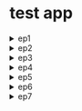 # test app

<details>
<summary>ep1</summary>

- init empty branch

```js
git switch --orphan <new branch>
git commit --allow-empty -m "Initial commit on orphan branch"
git push -u origin <new branch>

ng new test1
```

- bootstrap/icons

```js
cd test1

npm i bootstrap
npm i bootstrap-icons
```

![Alt text](test1/src/readmeAssets/add-navbar.png)

</details>

<details>

<summary>ep2</summary>

- add ...

```js
// add component
ng g c views/products/product-list --skip-tests --dry-run

// add service
ng g s services/products --skip-tests --dry-run
```

![Alt text](test1/src/readmeAssets/add-mock&css.png)

- property style binding

![Alt text](test1/src/readmeAssets/style-binding.png)

- change detection

![Alt text](test1/src/readmeAssets/change-detection.png)

- two way binding

![Alt text](test1/src/readmeAssets/twoWayBinding.png)

- add custom pipe

```js
ng g p shared/convert-to-space --skip-tests --dry-run

import { Pipe, PipeTransform } from '@angular/core';

@Pipe({
  name: 'convertToSpace',
})
export class ConvertToSpacePipe implements PipeTransform {
  transform(value: string, character: string): string {
    return value.replace(character, ' ');
  }
}
```

- init filter with getter & setter

```js
  private _listFilter: string = '';
  get listFilter() {
    return this._listFilter;
  }
  set listFilter(value: string) {
    this._listFilter = value;
  }
```

- add filter

![Alt text](test1/src/readmeAssets/filter-logic.png)

</details>

<details>

<summary>ep3</summary>

- [add rating component →](test1/src/app/shared/stars.component.ts)

```js
ng g c shared/stars --flat --skip-tests --inline-template --inline-style --dry-run
```

![Alt text](test1/src/readmeAssets/rating-component.png)

- Passing Data to a Nested Component (@Input)
- Emitting an Event (@Output)

</details>

<details>

<summary>ep4</summary>

- implement service
- retrieve data with http

```js
getProducts(): Observable<IProducts[]> {
  return this.http.get<IProducts[]>(this.productUrl).pipe(
    catchError(this.handleError)
  );
}

ngOnInit(): void {
this.sub = this.productService.getProducts().subscribe({
  next: (product) => {
    (this.products = product), (this.filteredProducts = this.products);
  },
  error: (err) => (this.errorMessage = err),
});
}

ngOnDestroy(): void {
this.sub.unsubscribe();
}
```

</details>

<details>

<summary>ep5</summary>

- add detail component

```js
ng g c views/products/product-detail --skip-tests --dry-run

/* this component is not nested, selector is don't need
   it's part os the routing */
import { Component, Input } from '@angular/core';

@Component({
 // selector: 'app-product-detail',
 //--------------------------------
  templateUrl: './product-detail.component.html',
  styleUrls: ['./product-detail.component.css'],
})
export class ProductDetailComponent {
  pageTitle: string = 'Product Detail';
}
```

</details>

<details>

<summary>ep6</summary>

- add routing

```js
ng generate module app-routing --flat --module=app --dry-run
```

// Routes Configuring !!!

![Alt text](test1/src/readmeAssets/routing-structure.png)

<details>

<summary>routing module</summary>

`app.module.ts`

```js
// ...
import { AppRoutingModule } from "./app-routing.module";

@NgModule({
  // ...
  imports: [AppRoutingModule],
  // ...
})
export class AppModule {}
```

`app-routing.module.ts`

```js
import { NgModule } from "@angular/core";
import { RouterModule, Routes } from "@angular/router";
import { ProductListComponent } from "./views/products/product-list/product-list.component";
import { ProductDetailComponent } from "./views/products/product-detail/product-detail.component";
import { WelcomeComponent } from "./views/home/welcome.component";

const routes: Routes = [
  { path: "products", component: ProductListComponent },
  { path: "products/:id", component: ProductDetailComponent },
  { path: "welcome", component: WelcomeComponent },
  { path: "", redirectTo: "welcome", pathMatch: "full" },
  { path: "**", redirectTo: "welcome", pathMatch: "full" },
];

@NgModule({
  declarations: [],
  imports: [RouterModule.forRoot(routes)],
  exports: [RouterModule],
})
export class AppRoutingModule {}
```

`app.component.html`

```js
<nav>
  <a routerLink="/welcome">Home</a>
  <a routerLink="/products">Product List</a>
</nav>
<div>
  <router-outlet></router-outlet>
</div>
```

</details>

![](test1/src/readmeAssets/init-routing.png)

- add detail route with save navigation operator

- read params from route

![Alt text](test1/src/readmeAssets/read-url-params.png)

```html
<!-- SAVE NAVIGAION OPERATOR - ? 
  guard against null or undefined value 

  <div class="card-header">
    {{ pageTitle + ": " + product?.productName }}
  </div>

    OR we can use *ngIf 
-->
<div *ngIf="product" class="card-header">
  {{ pageTitle + ": " + product.productName }}
</div>

![Alt text](test1/src/readmeAssets/save-navigation-operator.png)
```

- add back btn

```js
import { Router } from '@angular/router';

  constructor(private router: Router) {}

  onBack() {
    this.router.navigate(['/products']);
  }
```

![Alt text](test1/src/readmeAssets/route-back-btn.png)

</details>

<details>

<summary>ep7</summary>

- protecting routes guards

![Alt text](test1/src/readmeAssets/protecting-routes-guards.png)

```js
// generate guard

ng g g views/products/product-detail/product-detail --skip-tests --dry-run

```

<details>

<summary>implement canactivate guard</summary>

```js
//app-routing.module.ts
import { ProductDetailGuard } from './views/products/product-detail/product-detail.guard';

const routes: Routes = [
  {
    path: 'products/:id',
    canActivate: [ProductDetailGuard],
    component: ProductDetailComponent,
  },
];
export class AppRoutingModule {}

// product-detail-guard.ts
import { Injectable } from '@angular/core';
import {
  ActivatedRouteSnapshot,
  Router,
  RouterStateSnapshot,
  UrlTree,
} from '@angular/router';
import { Observable } from 'rxjs';

@Injectable({
  providedIn: 'root',
})
export class ProductDetailGuard {
  constructor(private router: Router) {}

  canActivate(
    route: ActivatedRouteSnapshot,
    state: RouterStateSnapshot
  ):
    | Observable<boolean | UrlTree>
    | Promise<boolean | UrlTree>
    | boolean
    | UrlTree {
    const id = Number(route.paramMap.get('id'));
    if (isNaN(id) || id < 1) {
      alert('Invalid product id');
      this.router.navigate(['/products']);
    }
    return true;
  }
}

```

> -m app-name - register module in app-name

</details>

![Alt text](test1/src/readmeAssets/fin-app.png)

</details>
